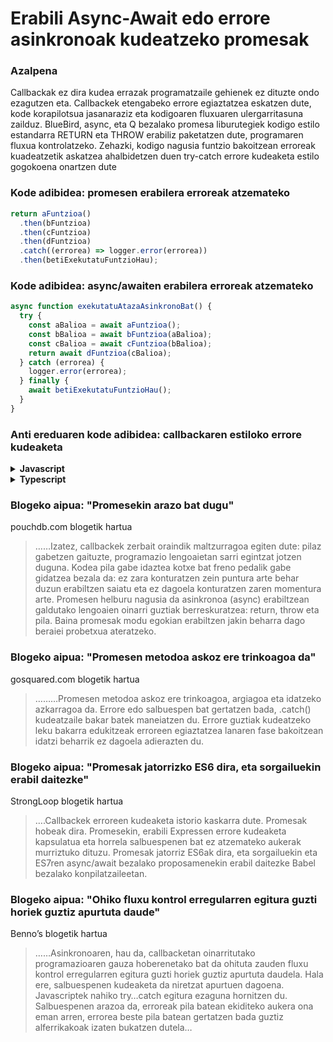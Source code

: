 # Erabili Async-Await edo errore asinkronoak kudeatzeko promesak

### Azalpena

Callbackak ez dira kudea errazak programatzaile gehienek ez dituzte ondo ezagutzen eta. Callbackek etengabeko errore egiaztatzea eskatzen dute, kode korapilotsua jasanaraziz eta kodigoaren fluxuaren ulergarritasuna zailduz. BlueBird, async, eta Q bezalako promesa liburutegiek kodigo estilo estandarra RETURN eta THROW erabiliz paketatzen dute, programaren fluxua kontrolatzeko. Zehazki, kodigo nagusia funtzio bakoitzean erroreak kuadeatzetik askatzea ahalbidetzen duen try-catch errore kudeaketa estilo gogokoena onartzen dute

### Kode adibidea: promesen erabilera erroreak atzemateko

```javascript
return aFuntzioa()
  .then(bFuntzioa)
  .then(cFuntzioa)
  .then(dFuntzioa)
  .catch((errorea) => logger.error(errorea))
  .then(betiExekutatuFuntzioHau);
```

### Kode adibidea: async/awaiten erabilera erroreak atzemateko

```javascript
async function exekutatuAtazaAsinkronoBat() {
  try {
    const aBalioa = await aFuntzioa();
    const bBalioa = await bFuntzioa(aBalioa);
    const cBalioa = await cFuntzioa(bBalioa);
    return await dFuntzioa(cBalioa);
  } catch (errorea) {
    logger.error(errorea);
  } finally {
    await betiExekutatuFuntzioHau();
  }
}
```

### Anti ereduaren kode adibidea: callbackaren estiloko errore kudeaketa

<details>
<summary><strong>Javascript</strong></summary>

```javascript
datuakEskuratu(parametrorenBat, function (errorea, emaitza) {
  if (errorea !== null) {
    // bueltatutako callback funtzioa deitzea moduko zerbait egin eta errorea pasatu
    datuGehiagoEskuratu(a, function (errorea, emaitza) {
      if (errorea !== null) {
        // bueltatutako callback funtzioa deitzea moduko zerbait egin eta errorea pasatu
        datuGehiagoEskuratu(b, function (c) {
          datuGehiagoEskuratu(d, function (e) {
            if (errorea !== null) {
              // ulertu duzu ideia?
            }
          });
        });
      }
    });
  }
});
```

</details>

<details>
<summary><strong>Typescript</strong></summary>

```typescript
datuakEskuratu(
  parametrorenBat,
  function (errorea: Error | null, aEmaitza: ResultA) {
    if (errorea !== null) {
      // bueltatutako callback funtzioa deitzea moduko zerbait egin eta errorea pasatu
      datuGehiagoEskuratu(
        aEmaitza,
        function (errorea: Error | null, bEmaitza: ResultB) {
          if (errorea !== null) {
            // bueltatutako callback funtzioa deitzea moduko zerbait egin eta errorea pasatu
            datuGehiagoEskuratu(bEmaitza, function (cEmaitza: ResultC) {
              datuGehiagoEskuratu(
                cEmaitza,
                function (errorea: Error | null, d: ResultD) {
                  if (errorea !== null) {
                    // ulertu duzu ideia?
                  }
                }
              );
            });
          }
        }
      );
    }
  }
);
```

</details>

### Blogeko aipua: "Promesekin arazo bat dugu"

pouchdb.com blogetik hartua

> ……Izatez, callbackek zerbait oraindik maltzurragoa egiten dute: pilaz gabetzen gaituzte, programazio lengoaietan sarri egintzat jotzen duguna. Kodea pila gabe idaztea kotxe bat freno pedalik gabe gidatzea bezala da: ez zara konturatzen zein puntura arte behar duzun erabiltzen saiatu eta ez dagoela konturatzen zaren momentura arte. Promesen helburu nagusia da asinkronoa (async) erabiltzean galdutako lengoaien oinarri guztiak berreskuratzea: return, throw eta pila. Baina promesak modu egokian erabiltzen jakin beharra dago beraiei probetxua ateratzeko.

### Blogeko aipua: "Promesen metodoa askoz ere trinkoagoa da"

gosquared.com blogetik hartua

> ………Promesen metodoa askoz ere trinkoagoa, argiagoa eta idatzeko azkarragoa da. Errore edo salbuespen bat gertatzen bada, .catch() kudeatzaile bakar batek maneiatzen du. Errore guztiak kudeatzeko leku bakarra edukitzeak erroreen egiaztatzea lanaren fase bakoitzean idatzi beharrik ez dagoela adierazten du.

### Blogeko aipua: "Promesak jatorrizko ES6 dira, eta sorgailuekin erabil daitezke"

StrongLoop blogetik hartua

> ….Callbackek erroreen kudeaketa istorio kaskarra dute. Promesak hobeak dira. Promesekin, erabili Expressen errore kudeaketa kapsulatua eta horrela salbuespenen bat ez atzemateko aukerak murriztuko dituzu. Promesak jatorriz ES6ak dira, eta sorgailuekin eta ES7ren async/await bezalako proposamenekin erabil daitezke Babel bezalako konpilatzaileetan.

### Blogeko aipua: "Ohiko fluxu kontrol erregularren egitura guzti horiek guztiz apurtuta daude"

Benno’s blogetik hartua

> ……Asinkronoaren, hau da, callbacketan oinarritutako programazioaren gauza hoberenetako bat da ohituta zauden fluxu kontrol erregularren egitura guzti horiek guztiz apurtuta daudela. Hala ere, salbuespenen kudeaketa da niretzat apurtuen dagoena. Javascriptek nahiko try…catch egitura ezaguna hornitzen du. Salbuespenen arazoa da, erroreak pila batean ekiditeko aukera ona eman arren, errorea beste pila batean gertatzen bada guztiz alferrikakoak izaten bukatzen dutela…
